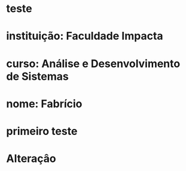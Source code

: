 # teste
# instituição: Faculdade Impacta
# curso: Análise e Desenvolvimento de Sistemas
# nome: Fabrício
# primeiro teste
# Alteraçâo
